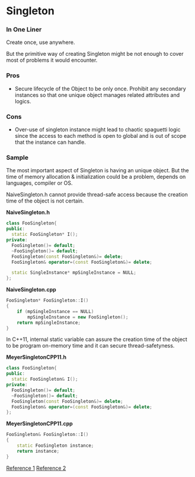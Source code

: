 #  Singleton

### In One Liner

Create once, use anywhere.

But the primitive way of creating Singleton might be not enough to cover most of problems it would encounter.

### Pros 

- Secure lifecycle of the Object to be only once. Prohibit any secondary instances so that one unique object manages related attributes and logics.  

### Cons

- Over-use of singleton instance might lead to chaotic spaguetti logic since the access to each method is open to global and is out of scope that the instance can handle. 

### Sample

The most important aspect of Singleton is having an unique object. But the time of memory allocation & initialization could be a problem, depends on languages, compiler or OS.

NaiveSingleton.h cannot provide thread-safe access because the creation time of the object is not certain.

**NaiveSingleton.h**
```c++
class FooSingleton{
public:
  static FooSingleton* I();
private:
  FooSingleton()= default;
  ~FooSingleton()= default;
  FooSingleton(const FooSingleton&)= delete;
  FooSingleton& operator=(const FooSingleton&)= delete;

  static SingleInstance* mpSingleInstance = NULL;
};
```

**NaiveSingleton.cpp**
```c++
FooSingleton* FooSingleton::I()
{
    if (mpSingleInstance == NULL)
        mpSingleInstance = new FooSingleton();
    return mpSingleInstance;
}
```

In C++11, internal static variable can assure the creation time of the object to be program on-memory time and it can secure thread-safetyness.

**MeyerSingletonCPP11.h**
```c++
class FooSingleton{
public:
  static FooSingleton& I();
private:
  FooSingleton()= default;
  ~FooSingleton()= default;
  FooSingleton(const FooSingleton&)= delete;
  FooSingleton& operator=(const FooSingleton&)= delete;
};
```

**MeyerSingletonCPP11.cpp**
```c++
FooSingleton& FooSingleton::I()
{
    static FooSingleton instance;
    return instance;
}
```

[Reference 1](https://www.modernescpp.com/index.php/thread-safe-initialization-of-a-singleton)
[Reference 2](https://programmer.ink/think/summary-of-c-thread-safety-singleton-patterns.html)